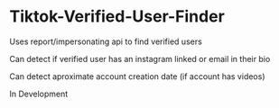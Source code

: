 # Tiktok-Verified-User-Finder
Uses report/impersonating api to find verified users

Can detect if verified user has an instagram linked or email in their bio

Can detect aproximate account creation date (if account has videos)

In Development
